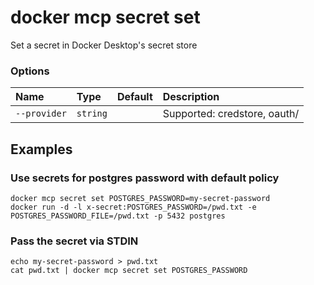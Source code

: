 # docker mcp secret set

<!---MARKER_GEN_START-->
Set a secret in Docker Desktop's secret store

### Options

| Name         | Type     | Default | Description                            |
|:-------------|:---------|:--------|:---------------------------------------|
| `--provider` | `string` |         | Supported: credstore, oauth/<provider> |


<!---MARKER_GEN_END-->

## Examples

### Use secrets for postgres password with default policy

```console
docker mcp secret set POSTGRES_PASSWORD=my-secret-password
docker run -d -l x-secret:POSTGRES_PASSWORD=/pwd.txt -e POSTGRES_PASSWORD_FILE=/pwd.txt -p 5432 postgres
```

### Pass the secret via STDIN

```console
echo my-secret-password > pwd.txt
cat pwd.txt | docker mcp secret set POSTGRES_PASSWORD
```
